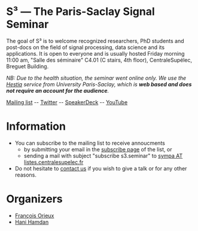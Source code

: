 # S³ — The Paris-Saclay Signal Seminar

The goal of S³ is to welcome recognized researchers, PhD students and post-docs
on the field of signal processing, data science and its applications. It is open
to everyone and is usually hosted Friday morning 11:00 am, "Salle des séminaire"
C4.01 (C stairs, 4th floor), CentraleSupélec, Breguet Building.

_NB: Due to the health situation, the seminar went online only. We use the
[Hestia](https://hestia.universite-paris-saclay.fr/) service from University
Paris-Saclay, which is **web based and does not require an account for the
audience**._

[Mailing list](https://listes.centralesupelec.fr/wws/info/s3.seminar) -- [Twitter](https://twitter.com/s3_seminar) -- [SpeakerDeck](https://speakerdeck.com/s3_seminar) -- [YouTube](https://www.youtube.com/channel/UC_S0ZvlJxOZ0ISNovvWKWdg)

# Information

- You can subscribe to the mailing list to receive annoucments
  - by submitting your email in the [subscribe
    page](https://listes.centralesupelec.fr/wws/subscribe/s3.seminar) of the
    list, or
  - sending a mail with subject "subscribe s3.seminar" to [sympa AT listes.centralesupelec.fr](mailto:sympa@listes.centralesupelec.fr?subject=sub%20s3.seminar) 
- Do not hesitate to [contact us](mailto:seminaire.scube@l2s.centralesupelec.fr) if you wish to give a talk or for any other reasons.

# Organizers

- [François Orieux](https://pro.orieux.fr)
- [Hani Hamdan](https://www.l2s.centralesupelec.fr/u/hamdan-hani/)
